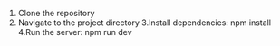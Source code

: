 1. Clone the repository
2. Navigate to the project directory
3.Install dependencies:
    npm install
4.Run the server:
   npm run dev
